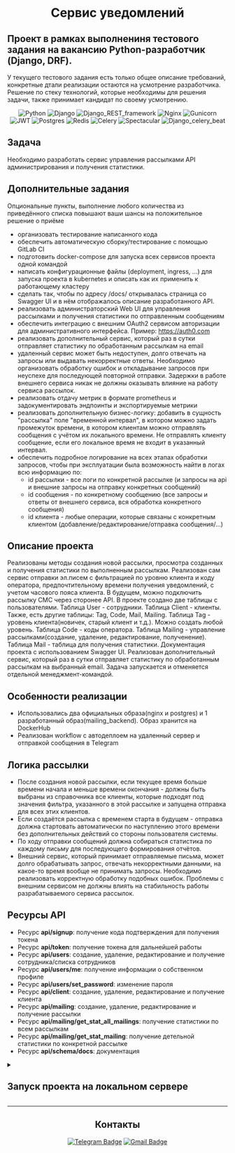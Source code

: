 <div align=center>
    <h1> Сервис уведомлений </h1>
</div>

## Проект в рамках выполнениня тестового задания на вакансию Python-разработчик (Django, DRF). 

У текущего тестового задания есть только общее описание требований, конкретные дтали реализации остаются на усмотрение разработчика. Решение по стеку технологий, которые необходимы для решения задачи, также принимает кандидат по своему усмотрению.

<div align=center>

![Python](https://img.shields.io/badge/Python-3.9.10-blue)
![Django](https://img.shields.io/badge/Django-3.2-blue)
![Django_REST_framework](https://img.shields.io/badge/Django_REST_framework-3.14.0-blue)
![Nginx](https://img.shields.io/badge/Nginx-1.18.0-blue)
![Gunicorn](https://img.shields.io/badge/Gunicorn-21.2.0-blue)
![JWT](https://img.shields.io/badge/Jwt-5.3.0-blue)
![Postgres](https://img.shields.io/badge/Postgres-13.10-blue)
![Redis](https://img.shields.io/badge/Redis-5.0.0-blue)
![Celery](https://img.shields.io/badge/Celery-5.3.1-blue)
![Spectacular](https://img.shields.io/badge/Spectacular-0.26.4-blue)
![Django_celery_beat](https://img.shields.io/badge/Django_celery_beat-2.5.0-blue)

</div>

## Задача
Необходимо разработать сервис управления рассылками API администрирования и получения статистики.

## Дополнительные задания
Опциональные пункты, выполнение любого количества из приведённого списка повышают ваши шансы на положительное решение о приёме

* организовать тестирование написанного кода
* обеспечить автоматическую сборку/тестирование с помощью GitLab CI
* подготовить docker-compose для запуска всех сервисов проекта одной командой
* написать конфигурационные файлы (deployment, ingress, …) для запуска проекта в kubernetes и описать как их применить к работающему кластеру
* сделать так, чтобы по адресу /docs/ открывалась страница со Swagger UI и в нём отображалось описание разработанного API.
* реализовать администраторский Web UI для управления рассылками и получения статистики по отправленным сообщениям
* обеспечить интеграцию с внешним OAuth2 сервисом авторизации для административного интерфейса. Пример: https://auth0.com
* реализовать дополнительный сервис, который раз в сутки отправляет статистику по обработанным рассылкам на email
* удаленный сервис может быть недоступен, долго отвечать на запросы или выдавать некорректные ответы. Необходимо организовать обработку ошибок и откладывание запросов при неуспехе для последующей повторной отправки. Задержки в работе внешнего сервиса никак не должны оказывать влияние на работу сервиса рассылок.
* реализовать отдачу метрик в формате prometheus и задокументировать эндпоинты и экспортируемые метрики
* реализовать дополнительную бизнес-логику: добавить в сущность "рассылка" поле "временной интервал", в котором можно задать промежуток времени, в котором клиентам можно отправлять сообщения с учётом их локального времени. Не отправлять клиенту сообщение, если его локальное время не входит в указанный интервал.
* обеспечить подробное логирование на всех этапах обработки запросов, чтобы при эксплуатации была возможность найти в логах всю информацию по: 
    * id рассылки - все логи по конкретной рассылке (и запросы на api и внешние запросы на отправку конкретных сообщений)
    * id сообщения - по конкретному сообщению (все запросы и ответы от внешнего сервиса, вся обработка конкретного сообщения)
    * id клиента - любые операции, которые связаны с конкретным клиентом (добавление/редактирование/отправка сообщения/…)

## Описание проекта

Реализованы методы создания новой рассылки, просмотра созданных и получения статистики по выполненным рассылкам. Реализован сам сервис отправки эл.писем с фильтрацией по уровню клиента и коду оператора, предпочтительному времени получения уведомлений, с учетом часового пояса клиента. В будущем, можно подключить рассылку СМС через сторонее API. В проекте создано две таблицы с пользователями. Таблица User - сотрудники. Таблица Client - клиенты. Также, есть другие таблицы: Tag, Code, Mail, Mailing. Таблица Tag - уровень клиента(новичек, старый клиент и т.д.). Можно создать любой уровень. Таблица Code - коды оператора. Таблица Mailing - управление рассылками(создание, удаление, редактирование, полученение). Таблица Mail - таблица для получения статистики. Документация проекта с использованием Swagger UI.
Реализован дополнительный сервис, который раз в сутки отправляет статистику по обработанным рассылкам на выбранный email. Задача запускается и отменяется отдельной менеджмент-командой.

## Особенности реализации

* Использовались два официальных образа(nginx и postgres) и 1 разработанный образ(mailing_backend). Образ хранится на DockerHub
* Реализован workflow c автодеплоем на удаленный сервер и отправкой сообщения в Telegram

## Логика рассылки

* После создания новой рассылки, если текущее время больше времени начала и меньше времени окончания - должны быть выбраны из справочника все клиенты, которые подходят под значения фильтра, указанного в этой рассылке и запущена отправка для всех этих клиентов.
* Если создаётся рассылка с временем старта в будущем - отправка должна стартовать автоматически по наступлению этого времени без дополнительных действий со стороны пользователя системы.
* По ходу отправки сообщений должна собираться статистика по каждому письму для последующего формирования отчётов.
* Внешний сервис, который принимает отправляемые письма, может долго обрабатывать запрос, отвечать некорректными данными, на какое-то время вообще не принимать запросы. Необходимо реализовать корректную обработку подобных ошибок. Проблемы с внешним сервисом не должны влиять на стабильность работы разрабатываемого сервиса рассылок.

## Ресурсы API

* Ресурс **api/signup**: получение кода подтверждения для получения токена
* Ресурс **api/token**: получение токена для дальнейшей работы
* Ресурс **api/users**: создание, удаление, редактирование и получение сотрудника/списка сотрудников
* Ресурс **api/users/me**: получение информации о собственном профиле
* Ресурс **api/users/set_password**: изменение пароля
* Ресурс **api/client**: создание, удаление, редактирование и получение клиента
* Ресурс **api/mailing**: создание, удаление, редактирование и получение рассылки
* Ресурс **api/mailing/get_stat_all_mailings**: получение статистики по всем рассылкам
* Ресурс **api/mailing/get_stat_mailing**: получение детельной статистики по конкретной рассылке
* Ресурс **api/schema/docs**: документация


<details>
  <summary>
    <h2>Запуск проекта на локальном сервере</h2>
  </summary>

1. Клонировать репозиторий.
   ```
       $ git@github.com:aleksandrkomyagin/mailing.git
   ```
2. Создать и активировать виртуальное окружение.
   ```
       $ python -m venv venv
   ```
   Для Windows:
   ```
       $ source venv/Scripts/activate
   ```
   Для MacOs/Linux:
   ```
       $ source venv/bin/activate
   ```
3. Запустить docker-compose из дирректории gateway.Перед запуском в корне проекта создать файл .env, по шаблону(в корне проекта файл .env.example).
    ```
        $ docker-compose up --build
    ```
4. Создать миграции и собрать статику.
    ```
        $ docker-compose exec backend python manage.py migrate
        $ docker-compose exec backend python manage.py collectstatic
    ```
5. Создать суперпользователя и через админ панель создать хотя бы 1 тег.
    ```
        $ docker-compose exec backend python manage.py createsuperuser
    ```
6. Запуск worker и beat.
    ```
        $ docker-compose exec backend python -m celery -A mailing worker -B -l info
    ```
7. Запуск и отмена задачи для отправки отчета 1 раз в сутки.
    Запуск
    ```
        $ docker-compose exec backend python manage.py send_report_task -r/--run
    ```
    Отмена
    ```
        $ docker-compose exec backend python manage.py send_report_task -s/--stop
    ```
- После выполнения вышеперечисленных инструкций бэкенд проекта будет доступен по адресу http://127.0.0.1:8080/
- Документация проекта доступна по адресу http://127.0.0.1:8080/api/schema/docs/

</details>

---

<div align=center>

## Контакты

[![Telegram Badge](https://img.shields.io/badge/-aleksandrkomyagin8-blue?style=social&logo=telegram&link=https://t.me/aleksandrkomyagin8)](https://t.me/aleksandrkomyagin8) [![Gmail Badge](https://img.shields.io/badge/-aleksandrkomyagin8@gmail.com-c14438?style=flat&logo=Gmail&logoColor=white&link=mailto:aleksandrkomyagin8@gmail.com)](mailto:aleksandrkomyagin8@gmail.com)

</div>
